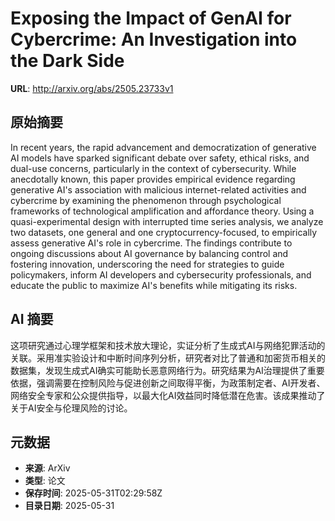 # Exposing the Impact of GenAI for Cybercrime: An Investigation into the Dark Side

**URL**: http://arxiv.org/abs/2505.23733v1

## 原始摘要

In recent years, the rapid advancement and democratization of generative AI
models have sparked significant debate over safety, ethical risks, and dual-use
concerns, particularly in the context of cybersecurity. While anecdotally
known, this paper provides empirical evidence regarding generative AI's
association with malicious internet-related activities and cybercrime by
examining the phenomenon through psychological frameworks of technological
amplification and affordance theory. Using a quasi-experimental design with
interrupted time series analysis, we analyze two datasets, one general and one
cryptocurrency-focused, to empirically assess generative AI's role in
cybercrime. The findings contribute to ongoing discussions about AI governance
by balancing control and fostering innovation, underscoring the need for
strategies to guide policymakers, inform AI developers and cybersecurity
professionals, and educate the public to maximize AI's benefits while
mitigating its risks.


## AI 摘要

这项研究通过心理学框架和技术放大理论，实证分析了生成式AI与网络犯罪活动的关联。采用准实验设计和中断时间序列分析，研究者对比了普通和加密货币相关的数据集，发现生成式AI确实可能助长恶意网络行为。研究结果为AI治理提供了重要依据，强调需要在控制风险与促进创新之间取得平衡，为政策制定者、AI开发者、网络安全专家和公众提供指导，以最大化AI效益同时降低潜在危害。该成果推动了关于AI安全与伦理风险的讨论。

## 元数据

- **来源**: ArXiv
- **类型**: 论文
- **保存时间**: 2025-05-31T02:29:58Z
- **目录日期**: 2025-05-31
